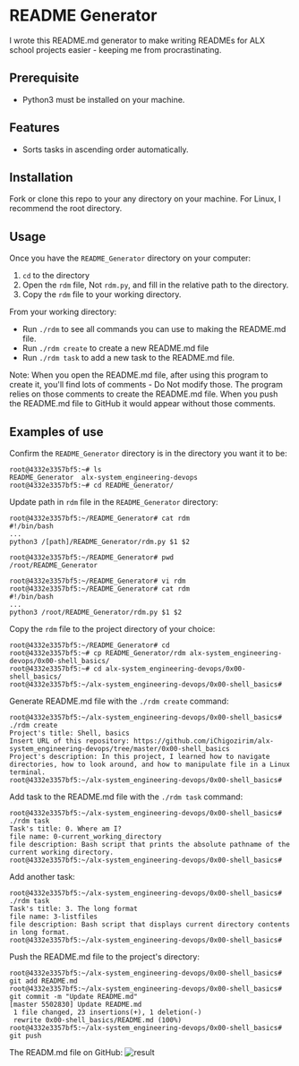 # README Generator
I wrote this README.md generator to make writing READMEs for ALX school projects easier - keeping me from procrastinating. 

## Prerequisite
- Python3 must be installed on your machine.

## Features
- Sorts tasks in ascending order automatically.

## Installation
Fork or clone this repo to your any directory on your machine. For Linux, I recommend the root directory.

## Usage
Once you have the `README_Generator` directory on your computer:
1. `cd` to the directory
2. Open the `rdm` file, Not `rdm.py`, and fill in the relative path to the directory.
3. Copy the `rdm` file to your working directory.

From your working directory:
- Run `./rdm` to see all commands you can use to making the README.md file.
- Run `./rdm create` to create a new README.md file
- Run `./rdm task` to add a new task to the README.md file.

Note: When you open the README.md file, after using this program to create it, you'll find lots of comments - Do Not modify those. The program relies on those comments to create the README.md file. When you push the README.md file to GitHub it would appear without those comments.
## Examples of use
Confirm the `README_Generator` directory is in the directory you want it to be:
```
root@4332e3357bf5:~# ls
README_Generator  alx-system_engineering-devops
root@4332e3357bf5:~# cd README_Generator/
```
Update path in `rdm` file in the `README_Generator` directory:
```
root@4332e3357bf5:~/README_Generator# cat rdm
#!/bin/bash
...
python3 /[path]/README_Generator/rdm.py $1 $2

root@4332e3357bf5:~/README_Generator# pwd
/root/README_Generator

root@4332e3357bf5:~/README_Generator# vi rdm
root@4332e3357bf5:~/README_Generator# cat rdm
#!/bin/bash
...
python3 /root/README_Generator/rdm.py $1 $2
```
Copy the `rdm` file to the project directory of your choice:
```
root@4332e3357bf5:~/README_Generator# cd
root@4332e3357bf5:~# cp README_Generator/rdm alx-system_engineering-devops/0x00-shell_basics/
root@4332e3357bf5:~# cd alx-system_engineering-devops/0x00-shell_basics/
root@4332e3357bf5:~/alx-system_engineering-devops/0x00-shell_basics#
```
Generate README.md file with the `./rdm create` command:
```
root@4332e3357bf5:~/alx-system_engineering-devops/0x00-shell_basics# ./rdm create
Project's title: Shell, basics
Insert URL of this repository: https://github.com/iChigozirim/alx-system_engineering-devops/tree/master/0x00-shell_basics
Project's description: In this project, I learned how to navigate directories, how to look around, and how to manipulate file in a Linux terminal.
root@4332e3357bf5:~/alx-system_engineering-devops/0x00-shell_basics#
```
Add task to the README.md file with the `./rdm task` command:
```
root@4332e3357bf5:~/alx-system_engineering-devops/0x00-shell_basics# ./rdm task
Task's title: 0. Where am I?
file name: 0-current_working_directory
file description: Bash script that prints the absolute pathname of the current working directory.
root@4332e3357bf5:~/alx-system_engineering-devops/0x00-shell_basics#
```
Add another task:
```
root@4332e3357bf5:~/alx-system_engineering-devops/0x00-shell_basics# ./rdm task
Task's title: 3. The long format
file name: 3-listfiles
file description: Bash script that displays current directory contents in long format.
root@4332e3357bf5:~/alx-system_engineering-devops/0x00-shell_basics#
```
Push the README.md file to the project's directory:
```
root@4332e3357bf5:~/alx-system_engineering-devops/0x00-shell_basics# git add README.md
root@4332e3357bf5:~/alx-system_engineering-devops/0x00-shell_basics# git commit -m "Update README.md"
[master 5502830] Update README.md
 1 file changed, 23 insertions(+), 1 deletion(-)
 rewrite 0x00-shell_basics/README.md (100%)
root@4332e3357bf5:~/alx-system_engineering-devops/0x00-shell_basics# git push

```
The READM.md file on GitHub:
![result](https://user-images.githubusercontent.com/88312276/167193436-e05ac1ae-1ea1-44d4-abba-1afe5354fdc7.jpg)
